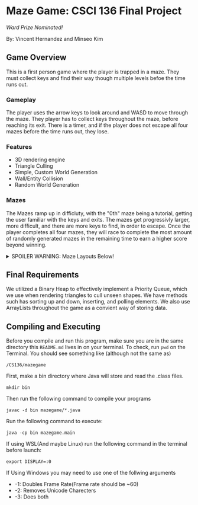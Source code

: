 # Maze Game: CSCI 136 Final Project
*Ward Prize Nominated!*

By: Vincent Hernandez and Minseo Kim



## Game Overview 
This is a first person game where the player is trapped in a maze. They must collect keys and find their way though multiple levels befoe the time runs out.
### Gameplay

The player uses the arrow keys to look around and WASD to move through the maze. They player has to collect keys throughout the maze, before reaching its exit. There is a timer, and if the player does not escape all four mazes before the time runs out, they lose. 

### Features
- 3D rendering engine
- Triangle Culling
- Simple, Custom World Generation
- Wall/Entity Collision
- Random World Generation

### Mazes

The Mazes ramp up in difficluty, with the "0th" maze being a tutorial, getting the user familiar with the keys and exits. The mazes get progressivly larger, more difficult, and there are more keys to find, in order to escape. Once the player completes all four mazes, they will race to complete the most amount of randomly generated mazes in the remaining time to earn a higher score beyond winning.  

<details>
  <summary>SPOILER WARNING: Maze Layouts Below!</summary>

#### KEY: 

- Blue: Spawnpoint
- Yellow: Key
- Green: Exit
#### Maze 0

![Maze 0 Picture](figs/Maze0.png)

#### Maze 1

![Maze 1 Picture](figs/Maze1.png)

#### Maze 2

![Maze 2 Picture](figs/Maze2.png)

#### Maze 3

![Maze 3 Picture](figs/Maze3.png)

</details>

## Final Requirements

We utilized a Binary Heap to effectively implement a Priority Queue, which we use when rendering triangles to cull unseen shapes. We have methods such has sorting up and down, inserting, and polling elements. We also use ArrayLists throughout the game as a convient way of storing data. 

## Compiling and Executing 

Before you compile and run this program, make sure you are in the same directory this `README.md` lives in on your terminal. To check, run `pwd` on the Terminal. You should see something like (although not the same as)

```
/CS136/mazegame
``` 

First, make a bin directory where Java will store and read the .class files.

```
mkdir bin
```

Then run the following command to compile your programs 

```
javac -d bin mazegame/*.java
```

Run the following command to execute: 

```
java -cp bin mazegame.main
```

If using WSL(And maybe Linux) run the following command in the terminal before launch:
```
export DISPLAY=:0
```

If Using Windows you may need to use one of the follwing arguments 
- -1: Doubles Frame Rate(Frame rate should be ~60)
- -2: Removes Unicode Charecters
- -3: Does both
